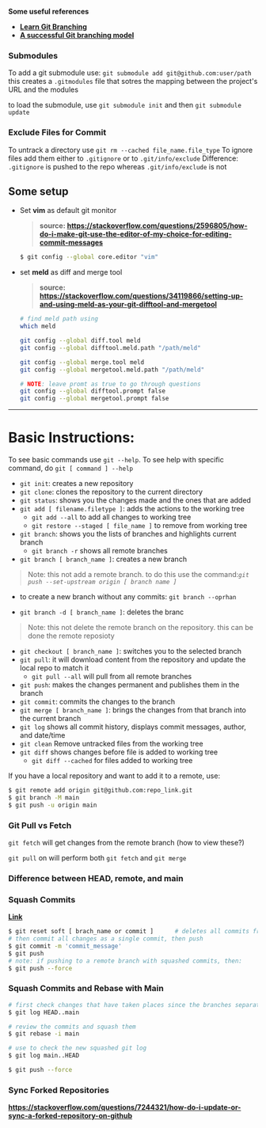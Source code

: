 **Some useful references**
- **[Learn Git Branching](https://learngitbranching.js.org/?locale=en_US)**
- **[A successful Git branching model](https://nvie.com/posts/a-successful-git-branching-model/)**


### Submodules
To add a git submodule use: `git submodule add git@github.com:user/path`
this creates a `.gitmodules` file that sotres the mapping between the project's URL and the modules

to load the submodule, use `git submodule init` and then `git submodule update`

### Exclude Files for Commit
To untrack a directory use `git rm --cached file_name.file_type`
To ignore files add them either to `.gitignore` or to `.git/info/exclude`
Difference: `.gitignore` is pushed to the repo whereas `.git/info/exclude` is not

## Some setup
- Set **vim** as default git monitor 
    > **source: <https://stackoverflow.com/questions/2596805/how-do-i-make-git-use-the-editor-of-my-choice-for-editing-commit-messages>**
    ```sh
    $ git config --global core.editor "vim"
    ```

- set **meld** as diff and merge tool
    > **source: <https://stackoverflow.com/questions/34119866/setting-up-and-using-meld-as-your-git-difftool-and-mergetool>**
    ```sh
    # find meld path using
    which meld

    git config --global diff.tool meld
    git config --global difftool.meld.path "/path/meld"

    git config --global merge.tool meld
    git config --global mergetool.meld.path "/path/meld"

    # NOTE: leave promt as true to go through questions
    git config --global difftool.prompt false
    git config --global mergetool.prompt false
    ```

---------------------------------------------------

# Basic Instructions:
To see basic commands use `git --help`. To see help with specific command, do `git [ command ] --help`
- `git init`: creates a new repository
- `git clone`: clones the repository to the current directory
- `git status`: shows you the changes made and the ones that are added
- `git add [ filename.filetype ]`: adds the actions to the working tree
    - `git add --all` to add all changes to working tree
    - `git restore --staged [ file_name ]` to remove from working tree
- `git branch`: shows you the lists of branches and highlights current branch
    - `git branch -r` shows all remote branches
- `git branch [ branch_name ]`: creates a new branch
> Note: this not add a remote branch. to do this use the command:*`git push --set-upstream origin [ branch name ]`*

- to create a new branch without any commits: `git branch --oprhan`

- `git branch -d [ branch_name ]`: deletes the branc
> Note: this not delete the remote branch on the repository. this can be done the remote reposioty

- `git checkout [ branch_name ]`: switches you to the selected branch
- `git pull`: it will download content from the repository and update the local repo to match it
    - `git pull --all` will pull from all remote branches 
- `git push`: makes the changes permanent and publishes them in the branch
- `git commit`: commits the changes to the branch
- `git merge [ branch_name ]`: brings the changes from that branch into the current branch
- `git log` shows all commit history, displays commit messages, author, and date/time
- `git clean` Remove untracked files from the working tree
- `git diff` shows changes before file is added to working tree
    - `git diff --cached` for files added to working tree

If you have a local repository and want to add it to a remote, use:
```sh
$ git remote add origin git@github.com:repo_link.git
$ git branch -M main
$ git push -u origin main
```

### Git Pull vs Fetch
`git fetch` will get changes from the remote branch (how to view these?)

`git pull` on will perform both `git fetch` and `git merge`


### Difference between HEAD, remote, and main

### Squash Commits
**[Link](https://stackoverflow.com/questions/5308816/how-can-i-merge-multiple-commits-onto-another-branch-as-a-single-squashed-commit)**
```sh
$ git reset soft [ brach_name or commit ]      # deletes all commits from then but keeps changes
# then commit all changes as a single commit, then push
$ git commit -m 'commit_message'
$ git push
# note: if pushing to a remote branch with squashed commits, then:
$ git push --force
```

### Squash Commits and Rebase with Main
```sh
# first check changes that have taken places since the branches separated
$ git log HEAD..main

# review the commits and squash them
$ git rebase -i main

# use to check the new squashed git log
$ git log main..HEAD

$ git push --force
```

### Sync Forked Repositories
**<https://stackoverflow.com/questions/7244321/how-do-i-update-or-sync-a-forked-repository-on-github>**
